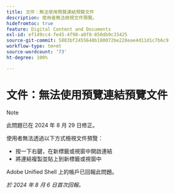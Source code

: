 ```yaml
---
title: 文件：無法使用預覽連結預覽文件
description: 使用者無法檢視文件預覽。
hidefromtoc: true
feature: Digital Content and Documents
exl-id: ef149cc4-fe45-4f90-a0f8-850db9c33425
source-git-commit: 5883bf2455640b180072be228eae4d11d1c7b6c9
workflow-type: tm+mt
source-wordcount: '73'
ht-degree: 100%

---
```


# 文件：無法使用預覽連結預覽文件

>[!NOTE]
>
>此問題已在 2024 年 8 月 29 日修正。

使用者無法透過以下方式檢視文件預覽：

* 按一下右鍵，在新標籤或視窗中開啟連結
* 將連結複製並貼上到新標籤或視窗中

Adobe Unified Shell 上的帳戶已回報此問題。

_於 2024 年 8 月 6 日首次回報。_
